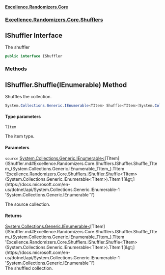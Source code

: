 #### [Excellence.Randomizers.Core](Excellence.Randomizers.md 'Excellence.Randomizers')
### [Excellence.Randomizers.Core.Shufflers](Excellence.Randomizers.md#Excellence.Randomizers.Core.Shufflers 'Excellence.Randomizers.Core.Shufflers')

## IShuffler Interface

The shuffler

```csharp
public interface IShuffler
```
### Methods

<a name='Excellence.Randomizers.Core.Shufflers.IShuffler.Shuffle_TItem_(System.Collections.Generic.IEnumerable_TItem_)'></a>

## IShuffler.Shuffle<TItem>(IEnumerable<TItem>) Method

Shuffles the collection.

```csharp
System.Collections.Generic.IEnumerable<TItem> Shuffle<TItem>(System.Collections.Generic.IEnumerable<TItem> source);
```
#### Type parameters

<a name='Excellence.Randomizers.Core.Shufflers.IShuffler.Shuffle_TItem_(System.Collections.Generic.IEnumerable_TItem_).TItem'></a>

`TItem`

The item type.
#### Parameters

<a name='Excellence.Randomizers.Core.Shufflers.IShuffler.Shuffle_TItem_(System.Collections.Generic.IEnumerable_TItem_).source'></a>

`source` [System.Collections.Generic.IEnumerable&lt;](https://docs.microsoft.com/en-us/dotnet/api/System.Collections.Generic.IEnumerable-1 'System.Collections.Generic.IEnumerable`1')[TItem](IShuffler.md#Excellence.Randomizers.Core.Shufflers.IShuffler.Shuffle_TItem_(System.Collections.Generic.IEnumerable_TItem_).TItem 'Excellence.Randomizers.Core.Shufflers.IShuffler.Shuffle<TItem>(System.Collections.Generic.IEnumerable<TItem>).TItem')[&gt;](https://docs.microsoft.com/en-us/dotnet/api/System.Collections.Generic.IEnumerable-1 'System.Collections.Generic.IEnumerable`1')

The source collection.

#### Returns
[System.Collections.Generic.IEnumerable&lt;](https://docs.microsoft.com/en-us/dotnet/api/System.Collections.Generic.IEnumerable-1 'System.Collections.Generic.IEnumerable`1')[TItem](IShuffler.md#Excellence.Randomizers.Core.Shufflers.IShuffler.Shuffle_TItem_(System.Collections.Generic.IEnumerable_TItem_).TItem 'Excellence.Randomizers.Core.Shufflers.IShuffler.Shuffle<TItem>(System.Collections.Generic.IEnumerable<TItem>).TItem')[&gt;](https://docs.microsoft.com/en-us/dotnet/api/System.Collections.Generic.IEnumerable-1 'System.Collections.Generic.IEnumerable`1')  
The shuffled collection.